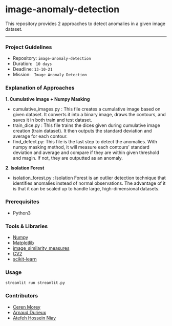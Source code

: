 # image-anomaly-detection
This repository provides 2 approaches to detect anomalies in a given image dataset.

-------------------------------------------------------------------------------
### Project Guidelines
* Repository: ``` image-anomaly-detection ```
* Duration: ``` 10 days```
* Deadline: ```13-10-21```
* Mission: ``` Image Anomaly Detection```


### Explanation of Approaches
**1. Cumulative Image + Numpy Masking**
  - cumulative_images.py : This file creates a cumulative image based on given dataset. It converts it into a binary image, draws the contours, and saves it in both train and test dataset.
  - train_dice.py : This file trains the dices given during cumulative image creation (train dataset). It then outputs the standard deviation and average for each contour.
  - find_defect.py: This file is the last step to detect the anomalies. With numpy masking method, it will measure each contours' standard deviation and average and compare if they are within given threshold and magin. If not, they are outputted as an anomaly.

**2. Isolation Forest**
  - isolation_forest.py : Isolation Forest is an outlier detection technique that identifies anomalies instead of normal observations. The advantage of it is that it can be scaled up to handle large, high-dimensional datasets.


### Prerequisites
* Python3


### Tools & Libraries
* [Numpy](https://numpy.org/)
* [Matplotlib](https://matplotlib.org/)
* [image_similarity_measures](https://pypi.org/project/image-similarity-measures/)
* [CV2](https://pypi.org/project/opencv-python/)
* [scikit-learn](https://scikit-learn.org/stable/)


### Usage
```streamlit run streamlit.py```

### Contributors
* [Ceren Morey](https://github.com/c-morey)
* [Arnaud Durieux](https://github.com/Pablousse)
* [Atefeh Hossein Niay](https://github.com/atefehhosseinniay)
